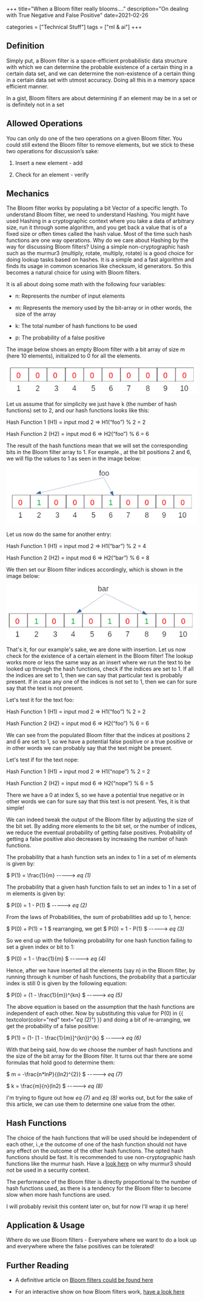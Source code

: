 +++
title="When a Bloom filter really blooms...."
description="On dealing with True Negative and False Positive"
date=2021-02-26

categories = ["Technical Stuff"]
tags = ["ml & ai"]
+++


## Definition
Simply put, a Bloom filter is a space-efficient probabilistic data structure with which we can determine the probable existence 
of a certain thing in a certain data set, and we can determine the non-existence of a certain thing in a certain data set 
with utmost accuracy. Doing all this in a memory space efficient manner.

In a gist, Bloom filters are about determining if an element may be in a set or is definitely not in a set

## Allowed Operations

You can only do one of the two operations on a given Bloom filter. You could still extend the Bloom filter to remove elements, 
but we stick to these two operations for discussion’s sake:

1. Insert a new element - add

2. Check for an element - verify

## Mechanics

The Bloom filter works by populating a bit Vector of a specific length. To understand Bloom filter, we need to understand Hashing. You might have used 
Hashing in a cryptographic context where you take a data of arbitrary size, run it through some algorithm, and you get back a value that is of a fixed 
size or often times called the hash value. Most of the time such hash functions are one way operations. Why do we care about Hashing by the way for 
discussing Bloom filters? Using a simple non-cryptographic hash such as the murmur3 (multiply, rotate, multiply, rotate) is a good choice 
for doing lookup tasks based on hashes. It is a simple and a fast algorithm and finds its usage in common scenarios like checksum, 
id generators. So this becomes a natural choice for using with Bloom filters.

It is all about doing some math with the following four variables:

- n: Represents the number of input elements

- m: Represents the memory used by the bit-array or in other words, the size of the array

- k: The total number of hash functions to be used

- p: The probability of a false positive

The image below shows an empty Bloom filter with a bit array of size m (here 10 elements), initialized to 0 for all the elements.

![Bloom Filter 1](/images/mlandai/mlandai-bloom-filter-1.jpg)

Let us assume that for simplicity we just have k (the number of hash functions) set to 2, and our hash functions looks like this:

Hash Function 1 (H1) = input mod 2 => H1(“foo”) % 2 = 2

Hash Function 2 (H2) = input mod 6 => H2(“foo”) % 6 = 6

The result of the hash functions mean that we will set the corresponding bits in the Bloom filter array to 1. For example., 
at the bit positions 2 and 6, we will flip the values to 1 as seen in the image below:

![Bloom Filter 2](/images/mlandai/mlandai-bloom-filter-2.jpg)

Let us now do the same for another entry:

Hash Function 1 (H1) = input mod 2 => H1(“bar”) % 2 = 4

Hash Function 2 (H2) = input mod 6 => H2(“bar”) % 6 = 8

We then set our Bloom filter indices accordingly, which is shown in the image below:

![Bloom Filter 3](/images/mlandai/mlandai-bloom-filter-3.jpg)

That's it, for our example's sake, we are done with insertion. Let us now check for the existence of a certain element in 
the Bloom filter! The lookup works more or less the same way as an insert where we run the text to be looked up through the 
hash functions, check if the indices are set to 1. If all the indices are set to 1, then we can say that particular text is 
probably present. If in case any one of the indices is not set to 1, then we can for sure say that the text is not present.

Let's test it for the text foo:

Hash Function 1 (H1) = input mod 2 => H1(“foo”) % 2 = 2

Hash Function 2 (H2) = input mod 6 => H2(“foo”) % 6 = 6

We can see from the populated Bloom filter that the indices at positions 2 and 6 are set to 1, so we have a potential false 
positive or a true positive or in other words we can probably say that the text might be present.

Let's test if for the text nope:

Hash Function 1 (H1) = input mod 2 => H1(“nope”) % 2 = 2

Hash Function 2 (H2) = input mod 6 => H2(“nope”) % 6 = 5

There we have a 0 at index 5, so we have a potential true negative or in other words we can for sure say that this text is 
not present. Yes, it is that simple!

We can indeed tweak the output of the Bloom filter by adjusting the size of the bit set. By adding more elements to the 
bit set, or the number of indices, we reduce the eventual probability of getting false positives. Probability of getting a 
false positive also decreases by increasing the number of hash functions.

The probability that a hash function sets an index to 1 in a set of m elements is given by:

$ P(1) = \frac{1}{m} -----> *eq (1)*

The probability that a given hash function fails to set an index to 1 in a set of m elements is given by:

$ P(0) = 1 - P(1) $ -----> *eq (2)*

From the laws of Probabilities, the sum of probabilities add up to 1, hence:

$ P(0) + P(1) = 1 $ rearranging, we get $ P(0) = 1 - P(1) $ -----> *eq (3)*

So we end up with the following probability for one hash function failing to set a given index or bit to 1:

$ P(0) = 1 - \frac{1}{m} $ -----> *eq (4)*

Hence, after we have inserted all the elements (say n) in the Bloom filter, by running through k number of hash functions, the probability that a particular 
index is still 0 is given by the following equation:

$ P(0) = (1 - \frac{1}{m})^{kn} $ -----> *eq (5)*

The above equation is based on the assumption that the hash functions are independent of each other. Now by substituting this value for P(0) 
in {{ textcolor(color="red" text="*eq (2)*") }} and doing a bit of re-arranging, we get the probability of a false positive:

$ P(1) = (1- [1 - \frac{1}{m}]^{kn})^{k} $ -----> *eq (6)*

With that being said, how do we choose the number of hash functions and the size of the bit array for the Bloom filter. It turns out thar there are some formulas
that hold good to determine them:

$ m = -\frac{n*lnP}{(ln2)^{2}} $ -----> *eq (7)*

$ k = \frac{m}{n}(ln2) $ -----> *eq (8)*

I'm trying to figure out how *eq (7)* and *eq (8)* works out, but for the sake of this article, we can use them to determine one value from the other.

## Hash Functions

The choice of the hash functions that will be used should be independent of each other, i.,e the outcome of one of the hash function should not have any effect on
the outcome of the other hash functions. The opted hash functions should be fast. It is recommended to use non-cryptographic hash functions like the murmur hash.
Have a [look here](https://www.anchor.com.au/blog/2012/12/how-to-explain-hash-dos-to-your-parents-by-using-cats/) on why murmur3 should not be used in a 
security context.

The performance of the Bloom filter is directly proportional to the number of hash functions used, as there is a tendency for the Bloom filter to become slow when
more hash functions are used.

I will probably revisit this content later on, but for now I'll wrap it up here!

## Application & Usage

Where do we use Bloom filters - Everywhere where we want to do a look up and everywhere where the false positives can be tolerated!

## Further Reading

- A definitive article on [Bloom filters could be found here](https://en.wikipedia.org/wiki/Bloom_filter)

- For an interactive show on how Bloom filters work, [have a look here](https://www.jasondavies.com/bloomfilter/)